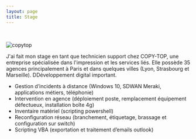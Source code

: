 ```yaml
---
layout: page
title: Stage
---
```

<br/>

![copytop](https://i.imgur.com/lSnvyPV.png)

J'ai fait mon stage en tant que technicien support chez COPY-TOP, une entreprise spécialisée dans l'impression et les services liés.
Elle possède 35 agences principalement à Paris et dans quelques villes (Lyon, Strasbourg et Marseille).
DDéveloppement digital important.

- Gestion d’incidents à distance (Windows 10, SDWAN Meraki, applications métiers, téléphonie)
- Intervention en agence (déploiement poste, remplacement équipement défectueux, installation boîte 4g)  
- Inventaire matériel (scripting powershell) 
- Reconfiguration réseau (branchement, étiquetage, brassage et configuration sur switch) 
- Scripting VBA (exportation et traitement d’emails outlook) 
